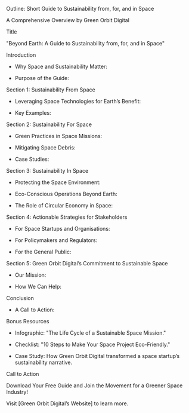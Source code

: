 Outline: Short Guide to Sustainability from, for, and in Space

A Comprehensive Overview by Green Orbit Digital

Title

"Beyond Earth: A Guide to Sustainability from, for, and in Space"

Introduction

- Why Space and Sustainability Matter:

- Purpose of the Guide:

Section 1: Sustainability From Space

- Leveraging Space Technologies for Earth’s Benefit:

- Key Examples:

Section 2: Sustainability For Space

- Green Practices in Space Missions:

- Mitigating Space Debris:

- Case Studies:

Section 3: Sustainability In Space

- Protecting the Space Environment:

- Eco-Conscious Operations Beyond Earth:

- The Role of Circular Economy in Space:

Section 4: Actionable Strategies for Stakeholders

- For Space Startups and Organisations:

- For Policymakers and Regulators:

- For the General Public:

Section 5: Green Orbit Digital’s Commitment to Sustainable Space

- Our Mission:

- How We Can Help:

Conclusion

- A Call to Action:

Bonus Resources

- Infographic: "The Life Cycle of a Sustainable Space Mission."

- Checklist: "10 Steps to Make Your Space Project Eco-Friendly."

- Case Study: How Green Orbit Digital transformed a space startup’s sustainability narrative.

Call to Action

Download Your Free Guide and Join the Movement for a Greener Space Industry!

Visit [Green Orbit Digital’s Website] to learn more.